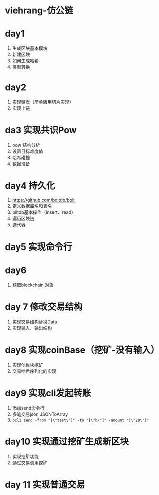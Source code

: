 # viehrang-仿公链

# day1
1. 生成区块基本模块
2. 新建区块
3. 如何生成哈希
4. 类型转换

# day2
1. 实现链表（简单版用切片实现）
2. 实现上链

# da3 实现共识Pow
1. pow 结构分析
2. 设置目标难度值
3. 哈希碰撞
4. 数据准备

# day4 持久化
1. https://github.com/boltdb/bolt
2. 定义数据库名和表名
3. biltdb基本操作（insert、read）
4. 遍历区块链
5. 迭代器

# day5 实现命令行

# day6 
1. 获取blockchain 对象

# day 7 修改交易结构
1. 实现交易结构替换Data
2. 实现输入、输出结构

# day8 实现coinBase（挖矿-没有输入）
1. 实现创世块挖矿
2. 交易哈希序列化的实现


# day9 实现cli发起转账
1. 添加send命令行
2. 多笔交易json  JSONToArray
3. `bcli send -from "[\"test\"]" -to "[\"b\"]" -amount "[\"20\"]"`


# day10 实现通过挖矿生成新区块
1. 实现挖矿功能
2. 通过交易调用挖矿

# day 11 实现普通交易
